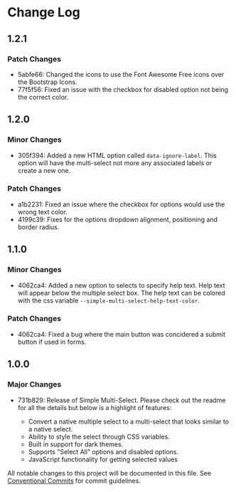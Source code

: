# Change Log

## 1.2.1

### Patch Changes

-   5abfe66: Changed the icons to use the Font Awesome Free icons over the Bootstrap Icons.
-   77f5f56: Fixed an issue with the checkbox for disabled option not being the correct color.

## 1.2.0

### Minor Changes

-   305f394: Added a new HTML option called `data-ignore-label`. This option will have the multi-select not more any associated labels or create a new one.

### Patch Changes

-   a1b2231: Fixed an issue where the checkbox for options would use the wrong text color.
-   4199c39: Fixes for the options dropdown alignment, positioning and border radius.

## 1.1.0

### Minor Changes

-   4062ca4: Added a new option to selects to specify help text. Help text will appear below the multiple select box. The help text can be colored with the css variable `--simple-multi-select-help-text-color`.

### Patch Changes

-   4062ca4: Fixed a bug where the main button was concidered a submit button if used in forms.

## 1.0.0

### Major Changes

-   731b829: Release of Simple Multi-Select. Please check out the readme for all the details but below is a highlight of features:

    -   Convert a native multiple select to a multi-select that looks similar to a native select.
    -   Ability to style the select through CSS variables.
    -   Built in support for dark themes.
    -   Supports "Select All" options and disabled options.
    -   JavaScript functionality for getting selected values

All notable changes to this project will be documented in this file.
See [Conventional Commits](https://conventionalcommits.org) for commit guidelines.
